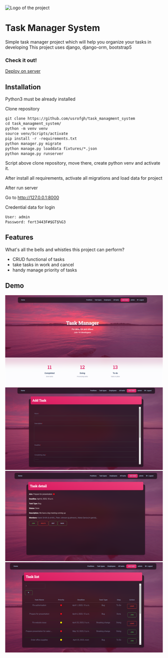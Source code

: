 ![Logo of the project](https://raw.githubusercontent.com/jehna/readme-best-practices/master/sample-logo.png)

# Task Manager System

Simple task manager project which will help you organize your tasks in developing
This project uses django, django-orm, bootstrap5

### Check it out!
[Deploy on server](http://127.0.0.1:8000)

## Installation
Python3 must be already installed

Clone repository
```shell
git clone https://github.com/usrofgh/task_managment_system
cd task_managment_system/
python -m venv venv
source venv/Scripts/activate
pip install -r -requirements.txt
python manager.py migrate
python manage.py loaddata fixtures/*.json
python manage.py runserver
```
Script above clone repository, move there, create python venv and activate it.

After install all requirements, activate all migrations and load data for project

After run server

Go to http://127.0.0.1:8000

Credential data for login
```
User: admin
Password: fert3443F#$GT$%G3
```


## Features

What's all the bells and whistles this project can perform?
* CRUD functional of tasks
* take tasks in work and cancel
* handy manage priority of tasks


## Demo
![home.png](demo%20screenshots%2Fhome.png)
![add_task.png](demo%20screenshots%2Fadd_task.png)
![task_detail.png](demo%20screenshots%2Ftask_detail.png)
![task_list.png](demo%20screenshots%2Ftask_list.png)